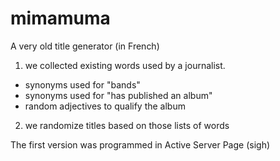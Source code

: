 # mimamuma
A very old title generator (in French)

1. we collected existing words used by a journalist.
  - synonyms used for "bands"
  - synonyms used for "has published an album"
  - random adjectives to qualify the album
2. we randomize titles based on those lists of words 

The first version was programmed in Active Server Page (sigh)
